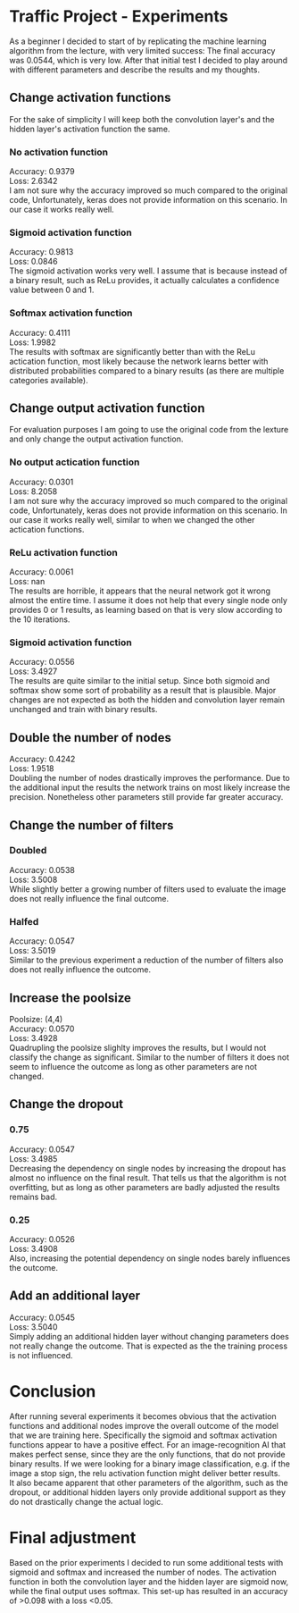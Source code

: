 # Traffic Project - Experiments
As a beginner I decided to start of by replicating the machine learning algorithm from the lecture, with very limited success: The final accuracy was 0.0544, which is very low.
After that initial test I decided to play around with different parameters and describe the results and my thoughts.
## Change activation functions
For the sake of simplicity I will keep both the convolution layer's and the hidden layer's activation function the same.
### No activation function
Accuracy: 0.9379  
Loss: 2.6342  
I am not sure why the accuracy improved so much compared to the original code, Unfortunately, keras does not provide information on this scenario. In our case it works really well.
### Sigmoid activation function
Accuracy: 0.9813  
Loss: 0.0846  
The sigmoid activation works very well. I assume that is because instead of a binary result, such as ReLu provides, it actually calculates a confidence value between 0 and 1.
### Softmax activation function
Accuracy: 0.4111  
Loss: 1.9982  
The results with softmax are significantly better than with the ReLu actication function, most likely because the network learns better with distributed probabilities compared to a binary results (as there are multiple categories available).
## Change output activation function
For evaluation purposes I am going to use the original code from the lexture and only change the output activation function.
### No output actication function
Accuracy:  0.0301  
Loss: 8.2058  
I am not sure why the accuracy improved so much compared to the original code, Unfortunately, keras does not provide information on this scenario. In our case it works really well, similar to when we changed the other actication functions.
### ReLu activation function
Accuracy: 0.0061  
Loss: nan  
The results are horrible, it appears that the neural network got it wrong almost the entire time. I assume it does not help that every single node only provides 0 or 1 results, as learning based on that is very slow according to the 10 iterations.
### Sigmoid activation function
Accuracy: 0.0556  
Loss: 3.4927  
The results are quite similar to the initial setup. Since both sigmoid and softmax show some sort of probability as a result that is plausible. Major changes are not expected as both the hidden and convolution layer remain unchanged and train with binary results.
## Double the number of nodes
Accuracy: 0.4242  
Loss: 1.9518  
Doubling the number of nodes drastically improves the performance. Due to the additional input the results the network trains on most likely increase the precision. Nonetheless other parameters still provide far greater accuracy.
## Change the number of filters
### Doubled
Accuracy: 0.0538  
Loss: 3.5008  
While slightly better a growing number of filters used to evaluate the image does not really influence the final outcome.
### Halfed
Accuracy: 0.0547  
Loss: 3.5019  
Similar to the previous experiment a reduction of the number of filters also does not really influence the outcome.
## Increase the poolsize
Poolsize: (4,4)  
Accuracy: 0.0570  
Loss: 3.4928  
Quadrupling the poolsize slighlty improves the results, but I would not classify the change as significant. Similar to the number of filters it does not seem to influence the outcome as long as other parameters are not changed.
## Change the dropout
### 0.75
Accuracy: 0.0547  
Loss: 3.4985  
Decreasing the dependency on single nodes by increasing the dropout has almost no influence on the final result. That tells us that the algorithm is not overfitting, but as long as other parameters are badly adjusted the results remains bad.
### 0.25
Accuracy: 0.0526  
Loss: 3.4908  
Also, increasing the potential dependency on single nodes barely influences the outcome.
## Add an additional layer
Accuracy: 0.0545  
Loss: 3.5040  
Simply adding an additional hidden layer without changing parameters does not really change the outcome. That is expected as the the training process is not influenced.
# Conclusion
After running several experiments it becomes obvious that the activation functions and additional nodes improve the overall outcome of the model that we are training here. Specifically the sigmoid and softmax activation functions appear to have a positive effect. For an image-recognition AI that makes perfect sense, since they are the only functions, that do not provide binary results. If we were looking for a binary image classification, e.g. if the image a stop sign, the relu activation function might deliver better results.  
It also became apparent that other parameters of the algorithm, such as the dropout, or additional hidden layers only provide additional support as they do not drastically change the actual logic.  
# Final adjustment
Based on the prior experiments I decided to run some additional tests with sigmoid and softmax and increased the number of nodes. The activation function in both the convolution layer and the hidden layer are sigmoid now, while the final output uses softmax. This set-up has resulted in an accuracy of >0.098 with a loss <0.05.